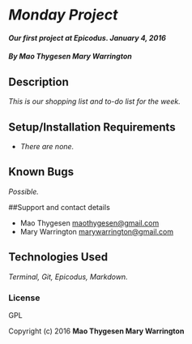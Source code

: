 # _Monday Project_ 

#### _Our first project at Epicodus. January 4, 2016_ 

#### _**By Mao Thygesen Mary Warrington**_

## Description

_This is our shopping list and to-do list for the week._

## Setup/Installation Requirements 

* _There are none._ 

## Known Bugs 

_Possible._

##Support and contact details

- Mao Thygesen maothygesen@gmail.com
- Mary Warrington marywarrington@gmail.com

## Technologies Used

_Terminal, Git, Epicodus, Markdown._

### License 

GPL 

Copyright (c) 2016 **Mao Thygesen Mary Warrington** 
